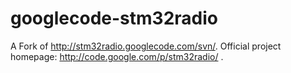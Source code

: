 # googlecode-stm32radio
A Fork of http://stm32radio.googlecode.com/svn/. Official project homepage: http://code.google.com/p/stm32radio/ .
